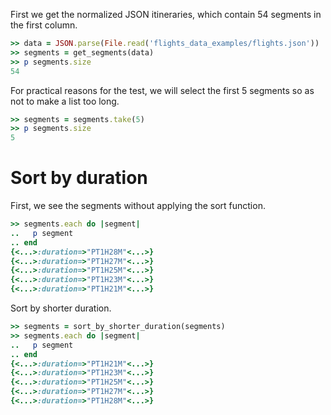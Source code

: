 <!--
Load the necessary libraries
>> require_relative '../../tool/filter_and_sort_functions_for_segments.rb'
<...>

-->

First we get the normalized JSON itineraries, which contain 54 segments in the first column.
```ruby
>> data = JSON.parse(File.read('flights_data_examples/flights.json'))
>> segments = get_segments(data)
>> p segments.size
54
```

For practical reasons for the test, we will select the first 5 segments so as not to make a list too long.
```ruby
>> segments = segments.take(5)
>> p segments.size
5
```

# Sort by duration

First, we see the segments without applying the sort function.
```ruby
>> segments.each do |segment|
..   p segment
.. end
{<...>:duration=>"PT1H28M"<...>}
{<...>:duration=>"PT1H27M"<...>}
{<...>:duration=>"PT1H25M"<...>}
{<...>:duration=>"PT1H23M"<...>}
{<...>:duration=>"PT1H21M"<...>}

```

Sort by shorter duration.
```ruby
>> segments = sort_by_shorter_duration(segments)
>> segments.each do |segment|
..   p segment
.. end
{<...>:duration=>"PT1H21M"<...>}
{<...>:duration=>"PT1H23M"<...>}
{<...>:duration=>"PT1H25M"<...>}
{<...>:duration=>"PT1H27M"<...>}
{<...>:duration=>"PT1H28M"<...>}

```
